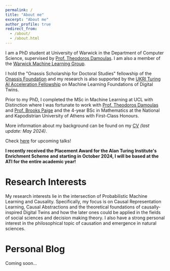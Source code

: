 ```yaml
---
permalink: /
title: "About me"
excerpt: "About me"
author_profile: true
redirect_from: 
  - /about/
  - /about.html
---
```


I am a PhD student at University of Warwick in the Department of Computer Science, supervised by [Prof. Theodoros Damoulas](https://warwick.ac.uk/fac/sci/statistics/staff/academic-research/damoulas/). I am also a member of the [Warwick Machine Learning Group](https://wmlg.io/). 

I hold the "Onassis Scholarship for Doctoral Studies" fellowship of the [Onassis Foundation](https://www.onassis.org/) and my research is also supported by the [UKRI Turing AI Acceleration Fellowship](https://www.ukri.org/news/new-turing-ai-fellows-to-deliver-world-class-ai-research/) on Machine Learning Foundations of Digital Twins.

Prior to my PhD, I completed the MSc in Machine Learning at UCL with Distinction where I was fortunate to work with [Prof. Theodoros Damoulas](https://warwick.ac.uk/fac/sci/statistics/staff/academic-research/damoulas/) and [Prof. Brooks Paige](https://tbrx.github.io/) and the 4-year BSc in Mathematics at the National and Kapodistrian University of Athens with First-Class Honours.

More information about my background can be found on my [CV](https://yfelekis.github.io/files/CV_Y_FELEKIS_page.pdf) *(last update: May 2024)*.

Check [here](https://yfelekis.github.io/talks/) for upcoming talks!

**I recently received the Placement Award for the Alan Turing Institute's Enrichment Scheme and starting in October 2024, I will be based at the ATI for the entire academic year!**

Research Interests
======
My research interests lie in the intersection of Probabilistic Machine Learning and Causality. Specifically, my  focus is on Causal Representation Learning, Causal Abstractions and the theoretical foundations of causally-inspired Digital Twins and how the later ones could be applied in the fields of social sciences and decision making theory. I also have a strong personal interest in the philosophical topic of causation and emergence in natural sciences.

Personal Blog
======
Coming soon...
